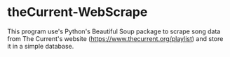# theCurrent-WebScrape
This program use's Python's Beautiful Soup package to scrape song data from The Current's website (https://www.thecurrent.org/playlist) and store it in a simple database. 

